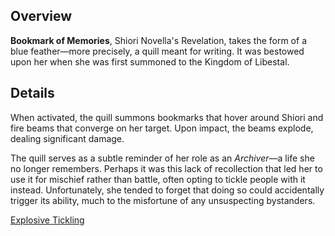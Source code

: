 <!-- title: Bookmark of Memories -->
<!-- quote: Tickle tickle~ Oh crap I think I just exploded -->
<!-- chapters: -1 -->
<!-- images: (Shiori's first time wielding the book), (Bookmark of Memories viewed from the inventory), (Bookmark of Memories' ability activated) -->
<!-- model: true -->

## Overview

**Bookmark of Memories**, Shiori Novella's Revelation, takes the form of a blue feather—more precisely, a quill meant for writing. It was bestowed upon her when she was first summoned to the Kingdom of Libestal.

## Details

When activated, the quill summons bookmarks that hover around Shiori and fire beams that converge on her target. Upon impact, the beams explode, dealing significant damage.

The quill serves as a subtle reminder of her role as an _Archiver_—a life she no longer remembers. Perhaps it was this lack of recollection that led her to use it for mischief rather than battle, often opting to tickle people with it instead. Unfortunately, she tended to forget that doing so could accidentally trigger its ability, much to the misfortune of any unsuspecting bystanders.

[Explosive Tickling](#embed:https://www.youtube.com/live/LTIq_0ykLVA?feature=shared&t=7821)
